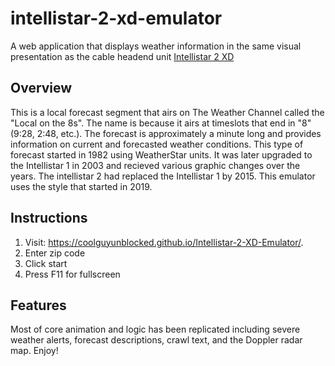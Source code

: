 # intellistar-2-xd-emulator
A web application that displays weather information in the same visual presentation as the cable headend unit [Intellistar 2 XD](https://en.wikipedia.org/wiki/WeatherStar#IntelliStar_2)


## Overview
This is a local forecast segment that airs on The Weather Channel called the "Local on the 8s". The name is because it airs at timeslots that end in "8" (9:28, 2:48, etc.). The forecast is approximately a minute long and provides information on current and forecasted weather conditions. This type of forecast started in 1982 using WeatherStar units. It was later upgraded to the Intellistar 1 in 2003 and recieved various graphic changes over the years. The intellistar 2 had replaced the Intellistar 1 by 2015. This emulator uses the style that started in 2019.

## Instructions
1. Visit: <https://coolguyunblocked.github.io/Intellistar-2-XD-Emulator/>.
2. Enter zip code
3. Click start
4. Press F11 for fullscreen

## Features
Most of core animation and logic has been replicated including severe weather alerts, forecast descriptions, crawl text, and the Doppler radar map.
Enjoy!
